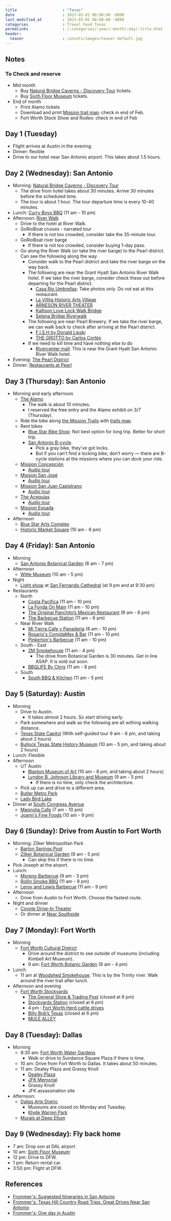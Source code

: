 ```yaml
---
title                    : "Texas"
date                     : 2023-03-01 08:00:00 -0800
last_modified_at         : 2023-03-01 08:00:00 -0800
categories               : Travel Food Texas
permalinks               : /:categories/:year/:month/:day/:title.html
header:
  teaser                 : /assets/images/teaser-default.jpg
---
```


## Notes

### To Check and reserve

- Mid month
  - Buy [Natural Bridge Caverns - Discovery Tour](https://naturalbridgecaverns.com/discoverytour/) tickets.
  - Buy [Sixth Floor Museum](https://www.jfk.org/) tickets.
- End of month
  - Print Alamo tickets
  - Download and print [Mission trail map](https://www.sanantonio.gov/Portals/0/Files/SABikes/BikeRoutes/SABikeRides_WEB%206.pdf): check in end of Feb.
  - Fort Worth Stock Show and Rodeo: check in end of Feb

## Day 1 (Tuesday)

- Flight arrives at Austin in the evening.
- Dinner: flexible
- Drive to our hotel near San Antonio airport. This takes about 1.5 hours.

## Day 2 (Wednesday): San Antonio

- Morning: [Natural Bridge Caverns - Discovery Tour](https://naturalbridgecaverns.com/discoverytour/)
  - The drive from hotel takes about 30 minutes. Arrive 30 minutes before the scheduled time.
  - The tour is about 1 hour. The tour departure time is every 10-40 minutes.
- Lunch: [Curry Boys BBQ](https://www.curryboysbbq.com/) (11 am - 10 pm)
- Afternoon: [River Walk](https://www.thesanantonioriverwalk.com/)
  - Drive to the hotel at River Walk.
  - GoRioBoat cruises - narrated tour
    - If there is not too crowded, consider take the 35-minute tour.
  - GoRioBoat river barge
    - If there is not too crowded, consider buying 1-day pass.
  - Go along the River Walk (or take the river barge) to the Pearl district. Can see the following along the way.
    - Consider walk to the Pearl district and take the river barge on the way back.
    - The following are near the Grant Hyatt San Antonio River Walk hotel. If we take the river barge, consider check these out before departing for the Pearl district.
      - [Casa Rio Umbrellas](https://www.imagesfromtexas.com/photo/colorful-umbrellas-along-the-riverwalk-1231-1/): Take photos only. Do not eat at this restaurant.
      - [La Villita Historic Arts Village](https://www.lavillitasanantonio.com/)
      - [ARNESON RIVER THEATER](https://do210.com/venues/arneson-river-theater)
      - [Kallison Love Lock Walk Bridge](https://thesanantoniothings.com/love-lock-bridge-san-antonio/)
      - [Selena Bridge Riverwalk](https://www.instagram.com/explore/locations/284520760/selena-bridge-riverwalk/)
    - The following are near Pearl Brewery. If we take the river barge, we can walk back to check after arriving at the Pearl district.
      - [F.I.S.H by Donald Lipski](https://sariverfound.org/portfolio/fish-donald-lipski/)
      - [THE GROTTO by Carlos Cortés](https://www.sariverfoundation.org/portfolio/the-grotto-carlos-cortes/)
    - If we need to kill time and have nothing else to do
      - [Rivercenter mall](https://shoprivercenter.com/): This is near the Grant Hyatt San Antonio River Walk hotel.
- Evening: [The Pearl District](https://atpearl.com/)
- Dinner: [Restaurants at Pearl](https://www.reddit.com/r/sanantonio/comments/mg7yi3/overwhelmed_with_options_of_restaurants_at_pearl/)

## Day 3 (Thursday): San Antonio

- Morning and early afternoon
  - [The Alamo](https://www.thealamo.org/)
    - The walk is about 10 minutes.
    - I reserved the free entry and the Alamo exhibit on 3/7 (Thursday).
  - Ride the bike along [the Mission Trails](https://www.sanantonio.gov/Mission-Trails/Home) with [trails map](https://www.sanantonio.gov/Portals/0/Files/SABikes/BikeRoutes/SABikeRides_WEB%206.pdf).
  - Rent bikes
    - [Blue Star Bike Shop](https://bluestarbikeshop.com/): Not best option for long trip. Better for short trip.
    - [San Antonio B-cycle](https://traveler.marriott.com/san-antonio/your-mission-ride-a-bike-in-san-antonio/).
      - Pick a gray bike, they’ve got locks.
      - But if you can’t find a locking bike, don’t worry — there are B-cycle stations at the missions where you can dock your ride.
  - [Mission Concepción](https://www.nps.gov/saan/planyourvisit/concepcion.htm)
    - [Audio tour](https://www.worldheritagesa.com/Missions/Mission-Concepci-oacuten/Concepci-oacuten-Audio-Tour)
  - [Mission San José](https://www.nps.gov/saan/planyourvisit/sanjose.htm)
    - [Audio tour](https://www.worldheritagesa.com/Missions/Mission-San-Jos-eacute/San-Jos-eacute-Audio-Tour)
  - [Mission San Juan Capistrano](https://www.nps.gov/saan/learn/historyculture/sanjuanhistory1.htm)
    - [Audio tour](https://www.worldheritagesa.com/Missions/Mission-San-Juan/San-Juan-Audio-Tour)
  - [The Acequias](https://www.nps.gov/saan/learn/historyculture/acequias.htm)
    - [Audio tour](https://www.worldheritagesa.com/Missions/The-Acequias/Acequias-Audio-Tour)
  - [Mission Espada](https://www.nps.gov/saan/learn/historyculture/espadahistory1.htm)
    - [Audio tour](https://www.worldheritagesa.com/Missions/Mission-Espada/Espada-Audio-Tour)
- Afternoon
  - [Blue Star Arts Complex](https://www.bluestarartscomplex.com/)
  - [Historic Market Square](https://www.marketsquaresa.com/) (10 am - 6 pm)

## Day 4 (Friday): San Antonio

- Morning
  - [San Antonio Botanical Garden](https://www.sabot.org/) (8 am - 7 pm)
- Afternoon
  - [Witte Museum](https://www.wittemuseum.org/) (10 am - 5 pm)
- Night
  - [Light show](https://www.mainplaza.org/san-antonio-the-saga/) at [San Fernando Cathedral](https://sfcathedral.org/) (at 9 pm and at 9:30 pm)
- Restaurants
  - North
    - [Costa Pacifica](https://www.costapacificausa.com/) (11 am - 10 pm)
    - [La Fonda On Main](https://www.lafondaonmain.com/) (11 am - 10 pm)
    - [The Original Panchito’s Mexican Restaurant](https://www.panchitos.net/) (8 am - 8 pm)
    - [The Barbecue Station](https://barbecuestation.com/) (11 am - 6 pm)
  - Near River Walk
    - [Mi Tierra Cafe y Panaderia](https://www.mitierracafe.com/) (8 am - 10 pm)
    - [Rosario's ComidaMex & Bar](https://rosariossa.com/) (11 am - 10 pm)
    - [Pinkerton's Barbecue](https://pinkertonsbarbecue.com/location/san-antonio/) (11 am - 10 pm)
  - South - East
    - [2M Smokehouse](https://2msmokehouse.com/) (11 am - 4 pm)
      - The drive from Botanical Garden is 30 minutes. Get in line ASAP. It is sold out soon.
    - [BBQLIFE By Chris](https://www.bbqlifebychris.com/) (11 am - 8 pm)
  - South
    - [South BBQ & Kitchen](https://www.southbbqkitchen.com/) (11 am - 5 pm)

## Day 5 (Saturday): Austin

- Morning
  - Drive to Austin.
    - It takes almost 2 hours. So start driving early.
  - Park somewhere and walk as the following are all withing walking distance.
  - [Texas State Capitol](https://tspb.texas.gov/prop/tc/tc/capitol.html) (With self-guided tour 9 am - 6 pm, and taking about 2 hours)
  - [Bullock Texas State History Museum](https://www.thestoryoftexas.com/) (10 am - 5 pm, and taking about 2 hours)
- Lunch: Flexible
- Afternoon
  - UT Austin
    - [Blanton Museum of Art](https://blantonmuseum.org/) (10 am - 8 pm, and taking about 2 hours)
    - [Lyndon B. Johnson Library and Museum](https://www.lbjlibrary.org/) (9 am - 5 pm)
      - If there is no time, only check the architecture.
  - Pick up car and drive to a different area.
  - [Butler Metro Park](https://austinparks.org/park/butler-park/)
  - [Lady Bird Lake](https://www.austintexas.org/austin-insider-blog/post/your-guide-to-paddling-lady-bird-lake/)
- Dinner at [South Congress Avenue](https://www.austintexas.org/austin-insider-blog/post/around-town-south-congress/)
  - [Magnolia Cafe](https://www.magnoliacafeaustin.com/) (7 am - 10 pm)
  - [Joann's Fine Foods](https://joannsaustin.com/) (10 am - 9 pm)

## Day 6 (Sunday): Drive from Austin to Fort Worth

- Morning: Zilker Metropolitan Park
  - [Barton Springs Pool](https://www.austintexas.org/listings/barton-springs-pool/4687/)
  - [Zilker Botanical Garden](https://zilkergarden.org/) (9 am - 5 pm)
    - Can skip this if there is no time.
- Pick Joseph at the airport.
- Lunch:
  - [Moreno Barbecue](https://www.morenobbq.com/) (9 am - 3 pm)
  - [Rollin Smoke BBQ](https://rollinsmokeatxbbq.com/) (11 am - 9 pm)
  - [Leroy and Lewis Barbecue](https://leroyandlewisbbq.com/) (11 am - 9 pm)
- Afternoon
  - Drive from Austin to Fort Worth. Choose the fastest route.
- Night and dinner
  - [Coyote Drive-In Theater](https://coyotedrive-in.com/fortworth/)
  - Or dinner at [Near Southside](https://www.fortworth.com/about/neighborhoods-districts/near-southside/)

## Day 7 (Monday): Fort Worth

- Morning
  - [Fort Worth Cultural District](https://www.fortworth.com/about/neighborhoods-districts/cultural-district/)
    - Drive around the district to see outside of museums (including Kimbell Art Museum).
    - 9 am: [Fort Worth Botanic Garden](https://fwbg.org/) (8 am - 4 pm)
- Lunch
  - 11 am at [Woodshed Smokehouse](https://woodshedsmokehouse.com/). This is by the Trinity river. Walk around the river trail after lunch.
- Afternoon and evening
  - [Fort Worth Stockyards](https://www.fortworthstockyards.org/)
    - [The General Store & Trading Post](https://www.fortworthstockyards.org/shop/general-store-trading-post) (closed at 6 pm)
    - [Stockyards Station](https://www.fortworthstockyards.org/shop/stockyards-station) (closed at 6 pm)
    - 4 pm : [Fort Worth Herd cattle drives](https://www.fortworthstockyards.org/things-do/fort-worth-herd-cattle-drive)
    - [Billy Bob’s Texas](https://billybobstexas.com/) (closed at 6 pm)
    - [MULE ALLEY](https://www.fortworth.com/listings/mule-alley/9347/)

## Day 8 (Tuesday): Dallas

- Morning
  - 9:30 am: [Fort Worth Water Gardens](https://www.fortworth.com/listings/fort-worth-water-gardens/2989/)
    - Walk or drive to Sundance Square Plaza if there is time.
  - 10 am: Drive from Fort Worth to Dallas. It takes about 50 minutes.
  - 11 am: Dealey Plaza and Grassy Knoll
    - [Dealey Plaza](https://dealeyplaza.jfk.org/)
    - [JFK Memorial](https://www.visitdallas.com/directory/john-f-kennedy-memorial/)
    - Grassy Knoll
    - JFK assassination site
- Afternoon:
  - [Dallas Arts Distric](https://www.visitdallas.com/neighborhoods/arts-district/?gad_source=1&gclid=CjwKCAiAzJOtBhALEiwAtwj8toCxwPCLG1KV0euLwTT-IJacmxLh7fabvZnhHGre8Oqhm5Pq4gDubRoCRpIQAvD_BwE)
    - Museums are closed on Monday and Tuesday.
    - [Klyde Warren Park](https://www.klydewarrenpark.org/)
  - [Murals at Deep Ellum](https://www.deepellumtexas.com/10-classic-deep-ellum-murals-guide/)

## Day 9 (Wednesday): Fly back home

- 7 am: Drop son at DAL airport
- 10 am: [Sixth Floor Museum](https://www.jfk.org/)
- 12 pm: Drive to DFW.
- 1 pm: Return rental car.
- 3:50 pm: Flight at DFW.

## References

- [Frommer's: Suggested Itineraries in San Antonio](https://www.frommers.com/destinations/san-antonio/suggested-itineraries)
- [Frommer's: Texas Hill Country Road Trips: Great Drives Near San Antonio](https://www.frommers.com/slideshows/848414-texas-hill-country-road-trips-great-drives-near-san-antonio)
- [Frommer's: One day in Austin](https://www.frommers.com/destinations/austin/suggested-itineraries/in-one-day)

